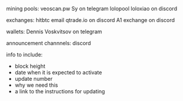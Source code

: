 mining pools:
veoscan.pw Sy on telegram
lolopool loloxiao on discord

exchanges:
hitbtc email
qtrade.io on discord
A1 exchange on discord

wallets:
Dennis Voskvitsov on telegram

announcement channnels:
discord


info to include:
* block height
* date when it is expected to activate
* update number
* why we need this
* a link to the instructions for updating